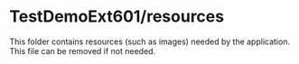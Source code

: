 # TestDemoExt601/resources

This folder contains resources (such as images) needed by the application. This file can
be removed if not needed.
